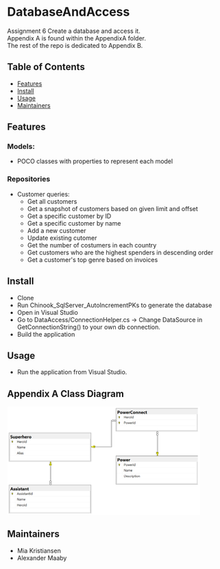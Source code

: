 # DatabaseAndAccess

Assignment 6
Create a database and access it.  
Appendix A is found within the AppendixA folder.  
The rest of the repo is dedicated to Appendix B.  

## Table of Contents
- [Features](#features)
- [Install](#install)
- [Usage](#usage)
- [Maintainers](#maintainers)

## Features

### Models:
- POCO classes with properties to represent each model

### Repositories
- Customer queries:
    - Get all customers
    - Get a snapshot of customers based on given limit and offset
    - Get a specific customer by ID
    - Get a specific customer by name
    - Add a new customer
    - Update existing cutomer
    - Get the number of costumers in each country
    - Get customers who are the highest spenders in descending order
    - Get a customer's top genre based on invoices

## Install
- Clone 
- Run Chinook_SqlServer_AutoIncrementPKs to generate the database
- Open in Visual Studio
- Go to DataAccess/ConnectionHelper.cs -> Change DataSource in GetConnectionString() to your own db connection.
- Build the application

## Usage
- Run the application from Visual Studio.

## Appendix A Class Diagram

<img src="AppendixA/ClassDiagram.png" alt="banner" width="450"/>

## Maintainers
- Mia Kristiansen
- Alexander Maaby
